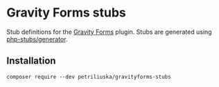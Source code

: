 # Gravity Forms stubs

Stub definitions for the [Gravity Forms](https://www.gravityforms.com/) plugin.
Stubs are generated using [php-stubs/generator](https://github.com/php-stubs/generator).

## Installation

`composer require --dev petriliuska/gravityforms-stubs`
